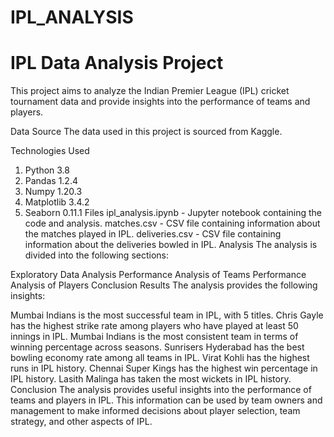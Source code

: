 # IPL_ANALYSIS
# IPL Data Analysis Project
This project aims to analyze the Indian Premier League (IPL) cricket tournament data and provide insights into the performance of teams and players.

Data Source
The data used in this project is sourced from Kaggle.

Technologies Used
1. Python 3.8
2. Pandas 1.2.4
3. Numpy 1.20.3
4. Matplotlib 3.4.2
5. Seaborn 0.11.1
Files
ipl_analysis.ipynb - Jupyter notebook containing the code and analysis.
matches.csv - CSV file containing information about the matches played in IPL.
deliveries.csv - CSV file containing information about the deliveries bowled in IPL.
Analysis
The analysis is divided into the following sections:

Exploratory Data Analysis
Performance Analysis of Teams
Performance Analysis of Players
Conclusion
Results
The analysis provides the following insights:

Mumbai Indians is the most successful team in IPL, with 5 titles.
Chris Gayle has the highest strike rate among players who have played at least 50 innings in IPL.
Mumbai Indians is the most consistent team in terms of winning percentage across seasons.
Sunrisers Hyderabad has the best bowling economy rate among all teams in IPL.
Virat Kohli has the highest runs in IPL history.
Chennai Super Kings has the highest win percentage in IPL history.
Lasith Malinga has taken the most wickets in IPL history.
Conclusion
The analysis provides useful insights into the performance of teams and players in IPL. This information can be used by team owners and management to make informed decisions about player selection, team strategy, and other aspects of IPL.
